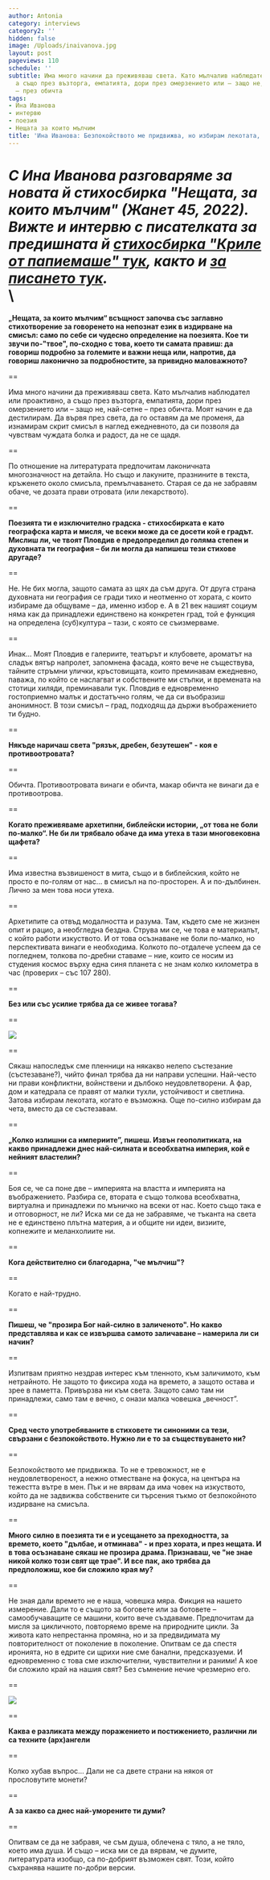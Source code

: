 ```yaml
---
author: Antonia
category: interviews
category2: ''
hidden: false
image: /Uploads/inaivanova.jpg
layout: post
pageviews: 110
schedule: ''
subtitle: Има много начини да преживяваш света. Като мълчалив наблюдател или проактивно,
  а също през възторга, емпатията, дори през омерзението или – защо не, най-сетне
  – през обичта
tags:
- Ина Иванова
- интервю
- поезия
- Нещата за които мълчим
title: 'Ина Иванова: Безпокойството ме придвижва, но избирам лекотата, когато е възможно'
---
```


*С Ина Иванова разговаряме за новата й стихосбирка "Нещата, за които мълчим" (Жанет 45, 2022). Вижте и интервю с писателката за предишната й [стихосбирка "Криле от папиемаше" тук](https://literaturnirazgovori.com/interviews/2020/01/07/09-34-%D0%B8%D0%BD%D0%B0-%D0%B8%D0%B2%D0%B0%D0%BD%D0%BE%D0%B2%D0%B0-%D0%BF%D1%80%D0%B5%D0%BE%D0%B4%D0%BE%D0%BB%D1%8F%D0%B2%D0%B0%D0%BD%D0%B5%D1%82%D0%BE-%D0%BF%D1%80%D0%BE%D1%81%D1%82%D0%BE-%D1%81%D0%B8-%D1%81%D0%BB%D0%B0%D0%B3%D0%B0%D1%88-%D0%BF%D0%B0%D1%80%D1%84%D1%8E%D0%BC-%D0%B8-%D0%BE%D1%82%D0%B8%D0%B2%D0%B0%D1%88-%D0%BD%D0%B0-%D1%80%D0%B0%D0%B1%D0%BE%D1%82%D0%B0.html), както и [за писането тук](https://literaturnirazgovori.com/talks/2019/02/11/10-51-%D0%B8%D0%BD%D0%B0-%D0%B8%D0%B2%D0%B0%D0%BD%D0%BE%D0%B2%D0%B0-%D0%B4%D1%83%D0%BC%D0%B8%D1%82%D0%B5-%D1%81%D0%B0-%D0%BF%D1%80%D0%B5%D1%83%D0%BF%D0%BE%D1%82%D1%80%D0%B5%D0%B1%D0%B5%D0%BD%D0%B8-%D0%B2-%D0%B8%D0%BC%D0%B5%D1%82%D0%BE-%D0%BD%D0%B0-%D1%85%D0%B8%D0%B3%D0%B8%D0%B5%D0%BD%D0%B0%D1%82%D0%B0-%D1%82%D1%80%D1%8F%D0%B1%D0%B2%D0%B0-%D0%B4%D0%B0-%D1%81%D0%B5-%D0%BF%D0%B8%D1%88%D0%B5-%D0%BF%D0%BE-%D0%BC%D0%B0%D0%BB%D0%BA%D0%BE.html).*\
\
==

**„Нещата, за които мълчим“ всъщност започва със заглавно стихотворение за говоренето на непознат език в издирване на смисъл: само по себе си чудесно определение на поезията. Кое ти звучи по-"твое", по-сходно с това, което ти самата правиш: да говориш подробно за големите и важни неща или, напротив, да говориш лаконично за подробностите, за привидно маловажното?** 

\==

Има много начини да преживяваш света. Като мълчалив наблюдател или проактивно, а също през възторга, емпатията, дори през омерзението или – защо не, най-сетне – през обичта. Моят начин е да дестилирам. Да вървя през света, да го оставям да ме променя, да изнамирам скрит смисъл в наглед ежедневното, да си позволя да чувствам чуждата болка и радост, да не се щадя.

\==

По отношение на литературата предпочитам лаконичната многозначност на детайла. Но също и лакуните, празнините в текста, кръженето около смисъла, премълчаването. Старая се да не забравям обаче, че дозата прави отровата (или лекарството).

\==

**Поезията ти е изключително градска - стихосбирката е като географска карта и мисля, че всеки може да се досети кой е градът. Мислиш ли, че твоят Пловдив е предопределил до голяма степен и духовната ти география – би ли могла да напишеш тези стихове другаде?**

\==

Не. Не бих могла, защото самата аз щях да съм друга. От друга страна духовната ни география се гради тихо и неотменно от хората, с които избираме да общуваме – да, именно избор е. А в 21 век нашият социум няма как да принадлежи единствено на конкретен град, той е функция на определена (суб)култура – тази, с която се съизмерваме.

\==

Инак… Моят Пловдив е галериите, театърът и клубовете, ароматът на сладък вятър напролет, запомнена фасада, която вече не съществува, тайните стръмни улички, кръстовищата, които преминавам ежедневно, паважа, по който се наслагват и собствените ми стъпки, и времената на стотици хиляди, преминавали тук. Пловдив е едновременно гостоприемно малък и достатъчно голям, че да си въобразиш анонимност. В този смисъл – град, подходящ да държи въображението ти будно.

\==

**Някъде наричаш света "рязък, дребен, безутешен" - коя е противоотровата?**

\==

Обичта. Противоотровата винаги е обичта, макар обичта не винаги да е противоотрова.

\==

**Когато преживяваме архетипни, библейски истории, „от това не боли по-малко“. Не би ли трябвало обаче да има утеха в тази многовековна щафета?**

\==

Има известна възвишеност в мита, също и в библейския, който не просто е по-голям от нас… в смисъл на по-просторен. А и по-дълбинен. Лично за мен това носи утеха.

\==

Архетипите са отвъд модалността и разума. Там, където сме не жизнен опит и рацио, а необгледна бездна. Струва ми се, че това е материалът, с който работи изкуството. И от това осъзнаване не боли по-малко, но перспективата винаги е необходима. Колкото по-отдалече успеем да се погледнем, толкова по-дребни ставаме – ние, които се носим из студения космос върху една синя планета с не знам колко километра в час (проверих – със 107 280). 

\==

**Без или със усилие трябва да се живее тогава?** 

\==

![](/Uploads/inaivanovanestatacover.jpg)

\==

Сякаш напоследък сме пленници на някакво нелепо състезание (състезаване?), чийто финал трябва да ни направи успешни. Най-често ни прави конфликтни, войнствени и дълбоко неудовлетворени. А фар, дом и катедрала се правят от малки тухли, устойчивост и светлина. Затова избирам лекотата, когато е възможна. Още по-силно избирам да чета, вместо да се състезавам.

\==

**„Колко излишни са империите”, пишеш. Извън геополитиката, на какво принадлежи днес най-силната и всеобхватна империя, кой е нейният властелин?**

\==

Боя се, че са поне две – империята на властта и империята на въображението. Разбира се, втората е също толкова всеобхватна, виртуална и принадлежи по мъничко на всеки от нас. Което също така е и отговорност, не ли? Иска ми се да не забравяме, че тъканта на света не е единствено плътна материя, а и общите ни идеи, визиите, копнежите и меланхолиите ни.

\==

**Кога действително си благодарна, "че мълчиш"?**

\==

Когато е най-трудно.

\==

**Пишеш, че "прозира Бог най-силно в заличеното". Но какво представлява и как се извършва самото заличаване – намерила ли си начин?**

\==

Изпитвам приятно нездрав интерес към тленното, към заличимото, към нетрайното. Не защото то фиксира хода на времето, а защото остава и зрее в паметта. Привързва ни към света. Защото само там ни принадлежи, само там е вечно, с онази малка човешка „вечност”.

\==

**Сред често употребяваните в стиховете ти синоними са тези, свързани с безпокойството. Нужно ли е то за съществуването ни?**

\==

Безпокойството ме придвижва. То не е тревожност, не е неудовлетвореност, а нежно отместване на фокуса, на центъра на тежестта вътре в мен. Пък и не вярвам да има човек на изкуството, който да не задвижва собствените си търсения тъкмо от безпокойното издирване на смисъла.

\==

**Много силно в поезията ти е и усещането за преходността, за времето, което "дълбае, и отминава" - и през хората, и през нещата. И в това осъзнаване сякаш не прозира драма. Признаваш, че "не знае никой колко този свят ще трае". И все пак, ако трябва да предположиш, кое би сложило края му?**

\==

Не зная дали времето не е наша, човешка мяра. Фикция на нашето измерение. Дали то е същото за боговете или за ботовете – самообучаващите се машини, които вече създаваме. Предпочитам да мисля за цикличното, повторяемо време на природните цикли. За живота като непрестанна промяна, но и за предвидимата му повторителност от поколение в поколение. Опитвам се да спестя иронията, но в едрите си щрихи ние сме банални, предсказуеми. И едновременно с това сме изключителни, чувствителни и раними! А кое би сложило край на нашия свят? Без съмнение нечие чрезмерно его.

\==

![](/Uploads/krileotpapaiemashemid.jpg)

\==

**Каква е разликата между поражението и постижението, различни ли са техните (арх)ангели**

\==

Колко хубав въпрос… Дали не са двете страни на някоя от прословутите монети?

\==

**А за какво са днес най-уморените ти думи?**

\==

Опитвам се да не забравя, че съм душа, облечена с тяло, а не тяло, което има душа. И също – иска ми се да вярвам, че думите, литературата изобщо, са по-добрият възможен свят. Този, който съхранява нашите по-добри версии.